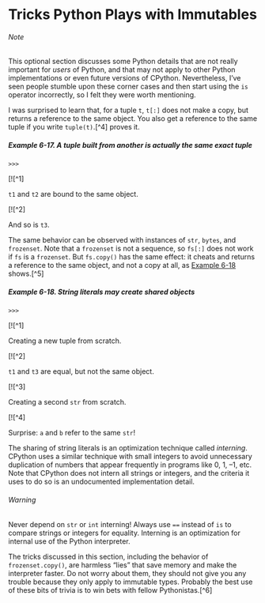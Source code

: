 # Tricks Python Plays with Immutables

###### Note

This optional section discusses some Python details that are not really important for _users_ of Python, and that may not apply to other Python implementations or even future versions of CPython. Nevertheless, I’ve seen people stumble upon these corner cases and then start using the `is` operator incorrectly, so I felt they were worth mentioning.

I was surprised to learn that, for a tuple `t`, `t[:]` does not make a copy, but returns a reference to the same object. You also get a reference to the same tuple if you write `tuple(t)`.[^4] proves it.

##### Example 6-17. A tuple built from another is actually the same exact tuple

```
>>> 
```

[![^1]

`t1` and `t2` are bound to the same object.

[![^2]

And so is `t3`.

The same behavior can be observed with instances of `str`, `bytes`, and `frozenset`. Note that a `frozenset` is not a sequence, so `fs[:]` does not work if `fs` is a `frozenset`. But `fs.copy()` has the same effect: it cheats and returns a reference to the same object, and not a copy at all, as [Example 6-18](#ex_same_string) shows.[^5]

##### Example 6-18. String literals may create shared objects

```
>>> 
```

[![^1]

Creating a new tuple from scratch.

[![^2]

`t1` and `t3` are equal, but not the same object.

[![^3]

Creating a second `str` from scratch.

[![^4]

Surprise: `a` and `b` refer to the same `str`!

The sharing of string literals is an optimization technique called _interning_. CPython uses a similar technique with small integers to avoid unnecessary duplication of numbers that appear frequently in programs like 0, 1, –1, etc. Note that CPython does not intern all strings or integers, and the criteria it uses to do so is an undocumented implementation detail.

###### Warning

Never depend on `str` or `int` interning! Always use `==` instead of `is` to compare strings or integers for equality. Interning is an optimization for internal use of the Python interpreter.

The tricks discussed in this section, including the behavior of `frozenset.copy()`, are harmless “lies” that save memory and make the interpreter faster. Do not worry about them, they should not give you any trouble because they only apply to immutable types. Probably the best use of these bits of trivia is to win bets with fellow Pythonistas.[^6]